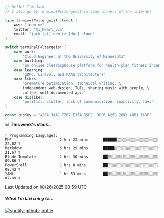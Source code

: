 ```go
// Hello! I'm Jack
// I also go by terminalPoltergeist in some corners of the internet

type terminalPoltergeist struct {
    www: "jnem.me"
    twitter: "@i_heart_vim"
    email: "jack [at] nemitz [dot] cloud"
}

switch terminalPoltergeist {
    case work:
        "Cloud Engineer at the University of Minnesota"
    case building:
        "an online clearinghouse platform for health-plan fitness incentive programs"
    case learning:
        "gRPC, Laravel, and PAAS architecture"
    case likes:
        "premature optimization, technical writing, \
        independent web-design, TUIs, sharing music with people, \
        coffee, well-documented apis"
    case dislikes:
        "politics, clutter, lack of communication, inactivity, Java"
}

const pubKey = "A2E4 3AA1 77B7 E36A 05F2  3DF6 A25B 2683 4BB1 E43F"
```

<!--START_SECTION:waka-->
📊 **This week's stack..** 

```text
💬 Programming Languages: 
PHP                      5 hrs 35 mins       ██████░░░░░░░░░░░░░░░░░░░   22.02 % 
Markdown                 5 hrs 29 mins       █████░░░░░░░░░░░░░░░░░░░░   21.67 % 
Blade Template           2 hrs 30 mins       ██░░░░░░░░░░░░░░░░░░░░░░░   09.86 % 
PowerShell               2 hrs 8 mins        ██░░░░░░░░░░░░░░░░░░░░░░░   08.42 % 
YAML                     1 hr 53 mins        ██░░░░░░░░░░░░░░░░░░░░░░░   07.49 % 
```


 Last Updated on 08/26/2025 00:59 UTC
<!--END_SECTION:waka-->

##### What I'm Listening to...

[![spotify-github-profile](https://jnem.me/listening-item?maxAge=2592000)](https://jnem.me/listening)
